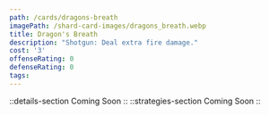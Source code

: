 ```yaml
---
path: /cards/dragons-breath
imagePath: /shard-card-images/dragons_breath.webp
title: Dragon's Breath
description: "Shotgun: Deal extra fire damage."
cost: '3'
offenseRating: 0
defenseRating: 0
tags:
---
```

::details-section
Coming Soon
::
::strategies-section
Coming Soon
::